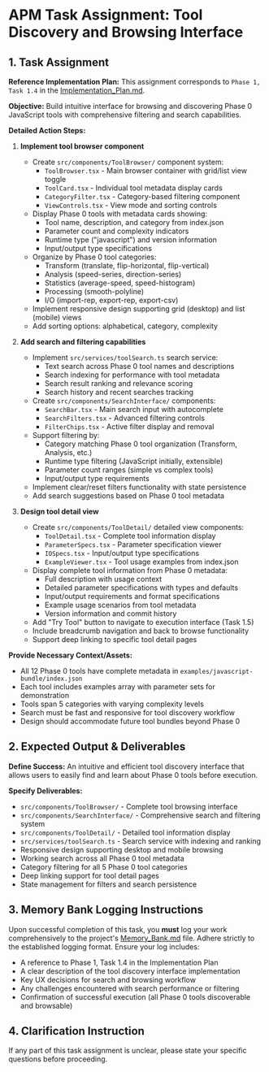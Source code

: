 # APM Task Assignment: Tool Discovery and Browsing Interface

## 1. Task Assignment

**Reference Implementation Plan:** This assignment corresponds to `Phase 1, Task 1.4` in the [Implementation_Plan.md](../../Implementation_Plan.md).

**Objective:** Build intuitive interface for browsing and discovering Phase 0 JavaScript tools with comprehensive filtering and search capabilities.

**Detailed Action Steps:**

1. **Implement tool browser component**
   - Create `src/components/ToolBrowser/` component system:
     - `ToolBrowser.tsx` - Main browser container with grid/list view toggle
     - `ToolCard.tsx` - Individual tool metadata display cards
     - `CategoryFilter.tsx` - Category-based filtering component
     - `ViewControls.tsx` - View mode and sorting controls
   - Display Phase 0 tools with metadata cards showing:
     - Tool name, description, and category from index.json
     - Parameter count and complexity indicators  
     - Runtime type ("javascript") and version information
     - Input/output type specifications
   - Organize by Phase 0 tool categories:
     - Transform (translate, flip-horizontal, flip-vertical)
     - Analysis (speed-series, direction-series)
     - Statistics (average-speed, speed-histogram) 
     - Processing (smooth-polyline)
     - I/O (import-rep, export-rep, export-csv)
   - Implement responsive design supporting grid (desktop) and list (mobile) views
   - Add sorting options: alphabetical, category, complexity

2. **Add search and filtering capabilities**
   - Implement `src/services/toolSearch.ts` search service:
     - Text search across Phase 0 tool names and descriptions
     - Search indexing for performance with tool metadata
     - Search result ranking and relevance scoring
     - Search history and recent searches tracking
   - Create `src/components/SearchInterface/` components:
     - `SearchBar.tsx` - Main search input with autocomplete
     - `SearchFilters.tsx` - Advanced filtering controls
     - `FilterChips.tsx` - Active filter display and removal
   - Support filtering by:
     - Category matching Phase 0 tool organization (Transform, Analysis, etc.)
     - Runtime type filtering (JavaScript initially, extensible)
     - Parameter count ranges (simple vs complex tools)
     - Input/output type requirements
   - Implement clear/reset filters functionality with state persistence
   - Add search suggestions based on Phase 0 tool metadata

3. **Design tool detail view**
   - Create `src/components/ToolDetail/` detailed view components:
     - `ToolDetail.tsx` - Complete tool information display
     - `ParameterSpecs.tsx` - Parameter specification viewer
     - `IOSpecs.tsx` - Input/output type specifications
     - `ExampleViewer.tsx` - Tool usage examples from index.json
   - Display complete tool information from Phase 0 metadata:
     - Full description with usage context
     - Detailed parameter specifications with types and defaults
     - Input/output requirements and format specifications
     - Example usage scenarios from tool metadata
     - Version information and commit history
   - Add "Try Tool" button to navigate to execution interface (Task 1.5)
   - Include breadcrumb navigation and back to browse functionality
   - Support deep linking to specific tool detail pages

**Provide Necessary Context/Assets:**
- All 12 Phase 0 tools have complete metadata in `examples/javascript-bundle/index.json`
- Each tool includes examples array with parameter sets for demonstration
- Tools span 5 categories with varying complexity levels
- Search must be fast and responsive for tool discovery workflow
- Design should accommodate future tool bundles beyond Phase 0

## 2. Expected Output & Deliverables

**Define Success:** An intuitive and efficient tool discovery interface that allows users to easily find and learn about Phase 0 tools before execution.

**Specify Deliverables:**
- `src/components/ToolBrowser/` - Complete tool browsing interface
- `src/components/SearchInterface/` - Comprehensive search and filtering system
- `src/components/ToolDetail/` - Detailed tool information display
- `src/services/toolSearch.ts` - Search service with indexing and ranking
- Responsive design supporting desktop and mobile browsing
- Working search across all Phase 0 tool metadata
- Category filtering for all 5 Phase 0 tool categories  
- Deep linking support for tool detail pages
- State management for filters and search persistence

## 3. Memory Bank Logging Instructions

Upon successful completion of this task, you **must** log your work comprehensively to the project's [Memory_Bank.md](../../Memory_Bank.md) file. Adhere strictly to the established logging format. Ensure your log includes:
- A reference to Phase 1, Task 1.4 in the Implementation Plan
- A clear description of the tool discovery interface implementation
- Key UX decisions for search and browsing workflow
- Any challenges encountered with search performance or filtering
- Confirmation of successful execution (all Phase 0 tools discoverable and browsable)

## 4. Clarification Instruction

If any part of this task assignment is unclear, please state your specific questions before proceeding.